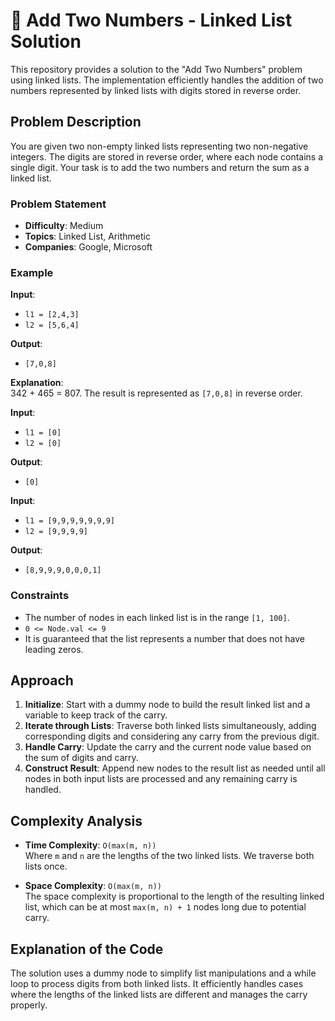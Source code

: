 # 🧮 Add Two Numbers - Linked List Solution

This repository provides a solution to the "Add Two Numbers" problem using linked lists. The implementation efficiently handles the addition of two numbers represented by linked lists with digits stored in reverse order.

## Problem Description

You are given two non-empty linked lists representing two non-negative integers. The digits are stored in reverse order, where each node contains a single digit. Your task is to add the two numbers and return the sum as a linked list.

### Problem Statement

- **Difficulty**: Medium
- **Topics**: Linked List, Arithmetic
- **Companies**: Google, Microsoft

### Example

**Input**:
- `l1 = [2,4,3]`
- `l2 = [5,6,4]`

**Output**:
- `[7,0,8]`

**Explanation**:  
342 + 465 = 807. The result is represented as `[7,0,8]` in reverse order.

**Input**:
- `l1 = [0]`
- `l2 = [0]`

**Output**:
- `[0]`

**Input**:
- `l1 = [9,9,9,9,9,9,9]`
- `l2 = [9,9,9,9]`

**Output**:
- `[8,9,9,9,0,0,0,1]`

### Constraints

- The number of nodes in each linked list is in the range `[1, 100]`.
- `0 <= Node.val <= 9`
- It is guaranteed that the list represents a number that does not have leading zeros.

## Approach

1. **Initialize**: Start with a dummy node to build the result linked list and a variable to keep track of the carry.
2. **Iterate through Lists**: Traverse both linked lists simultaneously, adding corresponding digits and considering any carry from the previous digit.
3. **Handle Carry**: Update the carry and the current node value based on the sum of digits and carry.
4. **Construct Result**: Append new nodes to the result list as needed until all nodes in both input lists are processed and any remaining carry is handled.

## Complexity Analysis

- **Time Complexity**: `O(max(m, n))`  
  Where `m` and `n` are the lengths of the two linked lists. We traverse both lists once.

- **Space Complexity**: `O(max(m, n))`  
  The space complexity is proportional to the length of the resulting linked list, which can be at most `max(m, n) + 1` nodes long due to potential carry.

## Explanation of the Code

The solution uses a dummy node to simplify list manipulations and a while loop to process digits from both linked lists. It efficiently handles cases where the lengths of the linked lists are different and manages the carry properly.